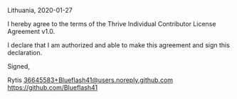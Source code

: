 

Lithuania, 2020-01-27

I hereby agree to the terms of the Thrive Individual Contributor License Agreement v1.0.

I declare that I am authorized and able to make this agreement and sign this declaration.

Signed,

Rytis 36645583+Blueflash41@users.noreply.github.com https://github.com/Blueflash41
